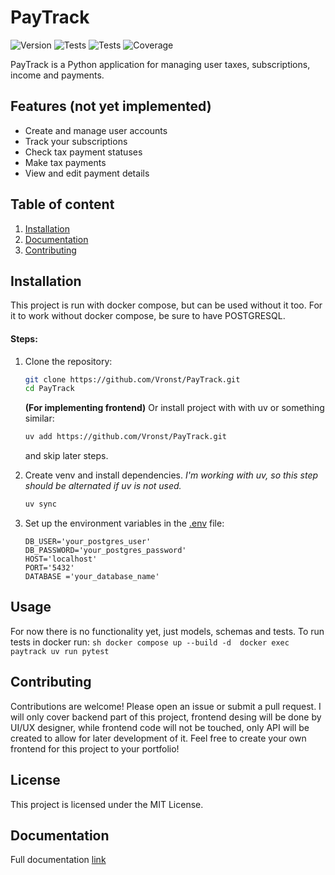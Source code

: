 # PayTrack
![Version](https://img.shields.io/badge/Version-0.7.0-blue)
![Tests](https://github.com/Vronst/PayTrack/actions/workflows/main-pipeline.yml/badge.svg)
![Tests](https://github.com/Vronst/PayTrack/actions/workflows/stage-pipeline.yml/badge.svg)
![Coverage](https://img.shields.io/badge/coverage-97%25-brightgreen)

PayTrack is a Python application for managing user taxes, subscriptions, income and payments.

## Features (not yet implemented)

- Create and manage user accounts
- Track your subscriptions
- Check tax payment statuses
- Make tax payments
- View and edit payment details

## Table of content
1. [Installation](#Installation)
2. [Documentation](#Documentation)
3. [Contributing](#Contributing)

## Installation

This project is run with docker compose, but can be used without it too.
For it to work without docker compose, be sure to have POSTGRESQL.

#### Steps:

1. Clone the repository:
    ```sh
    git clone https://github.com/Vronst/PayTrack.git
    cd PayTrack
    ```
    **(For implementing frontend)**
    Or install project with with uv or something similar:
    ```sh 
    uv add https://github.com/Vronst/PayTrack.git
    ```
    and skip later steps.

2. Create venv and install dependencies.
    *I'm working with uv, so this step should be alternated if uv is not used.*
    ```sh
    uv sync
    ```

4. Set up the environment variables in the [.env]() file:
    ```env
    DB_USER='your_postgres_user'
    DB_PASSWORD='your_postgres_password'
    HOST='localhost'
    PORT='5432'
    DATABASE ='your_database_name'
    ```

## Usage

For now there is no functionality yet, just models, schemas and tests. 
To run tests in docker run:
    ```sh
    docker compose up --build -d 
    docker exec paytrack uv run pytest
    ```

## Contributing

Contributions are welcome! Please open an issue or submit a pull request.
I will only cover backend part of this project, frontend desing will be done by UI/UX designer,
while frontend code will not be touched, only API will be created to allow for later development of it.
Feel free to create your own frontend for this project to your portfolio!

## License

This project is licensed under the MIT License.

## Documentation

Full documentation [link](https://vronst.github.io/PayTrack/)
